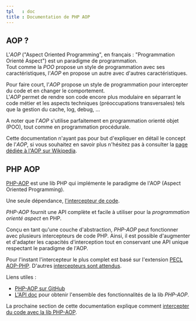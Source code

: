 ```yaml
---
tpl   : doc
title : Documentation de PHP AOP
---
```



## AOP ?

L'_AOP_ ("Aspect Oriented Programming", en français : "Programmation Orienté Aspect") est un paradigme de programmation.
<br>Tout comme la _POO_ propose un style de programmation avec ses caractéristiques, l'_AOP_ en propose un autre avec d'autres caractéristiques.

Pour faire court, l'_AOP_ propose un style de programmation pour intercepter du code et en changer le comportement.
<br>L'_AOP_ permet de rendre son code encore plus modulaire en séparrant le code métier et les aspects techniques (préoccupations transversales) tels que la gestion du cache, log, debug, ...

A noter que l'_AOP_ s'utilise parfaitement en programmation orienté objet (POO), tout comme en programmation procédurale.

Cette documentation n'ayant pas pour but d'expliquer en détail le concept de l'_AOP_, si vous souhaitez en savoir plus n'hésitez pas à consulter la [page dédiée à l'AOP sur Wikipedia](http://fr.wikipedia.org/wiki/Programmation_orient%C3%A9e_aspect).


## PHP AOP

[PHP-AOP](https://github.com/aop-io/php-aop) est une lib PHP qui implémente le paradigme de l'AOP
(Aspect Oriented Programming).

Une seule dépendance, [l'intercepteur de code](interceptors).

_PHP-AOP_ fournit une API complète et facile à utiliser pour la _programmation orienté aspect_ en PHP.

Conçu en tant qu'une couche d'abstraction, _PHP-AOP_ peut fonctionner avec plusieurs intercepteurs de code PHP.
Ainsi, il est possible d'augmenter et d'adapter les capacités d'interception tout en conservant une API unique respectant le paradigme de l'AOP.

Pour l'instant l'intercepteur le plus complet est basé sur l'extension [PECL AOP-PHP](interceptors/pecl-aop-intercepteur). D'autres [intercepteurs sont attendus](interceptors).

Liens utiles :
  * [PHP-AOP sur GitHub](https://github.com/aop-io/php-aop)
  * [L'API doc](/api/php) pour obtenir l'ensemble des fonctionnalités de la lib _PHP-AOP_.

La prochaine section de cette documentation explique comment [intercepter du code avec la lib PHP-AOP](interception.html).